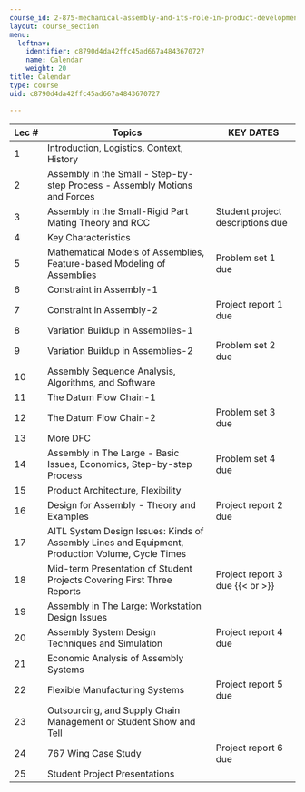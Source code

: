 ```yaml
---
course_id: 2-875-mechanical-assembly-and-its-role-in-product-development-fall-2004
layout: course_section
menu:
  leftnav:
    identifier: c8790d4da42ffc45ad667a4843670727
    name: Calendar
    weight: 20
title: Calendar
type: course
uid: c8790d4da42ffc45ad667a4843670727

---
```


| Lec # | Topics | KEY DATES |
| --- | --- | --- |
| 1 | Introduction, Logistics, Context, History |  |
| 2 | Assembly in the Small - Step-by-step Process - Assembly Motions and Forces |  |
| 3 | Assembly in the Small-Rigid Part Mating Theory and RCC | Student project descriptions due |
| 4 | Key Characteristics |  |
| 5 | Mathematical Models of Assemblies, Feature-based Modeling of Assemblies | Problem set 1 due |
| 6 | Constraint in Assembly-1 |  |
| 7 | Constraint in Assembly-2 | Project report 1 due |
| 8 | Variation Buildup in Assemblies-1 |  |
| 9 | Variation Buildup in Assemblies-2 | Problem set 2 due |
| 10 | Assembly Sequence Analysis, Algorithms, and Software |  |
| 11 | The Datum Flow Chain-1 |  |
| 12 | The Datum Flow Chain-2 | Problem set 3 due |
| 13 | More DFC |  |
| 14 | Assembly in The Large - Basic Issues, Economics, Step-by-step Process | Problem set 4 due |
| 15 | Product Architecture, Flexibility |  |
| 16 | Design for Assembly - Theory and Examples | Project report 2 due |
| 17 | AITL System Design Issues: Kinds of Assembly Lines and Equipment, Production Volume, Cycle Times |  |
| 18 | Mid-term Presentation of Student Projects Covering First Three Reports | Project report 3 due  {{< br >}} |
| 19 | Assembly in The Large: Workstation Design Issues |  |
| 20 | Assembly System Design Techniques and Simulation | Project report 4 due |
| 21 | Economic Analysis of Assembly Systems |  |
| 22 | Flexible Manufacturing Systems | Project report 5 due |
| 23 | Outsourcing, and Supply Chain Management or Student Show and Tell |  |
| 24 | 767 Wing Case Study | Project report 6 due |
| 25 | Student Project Presentations |